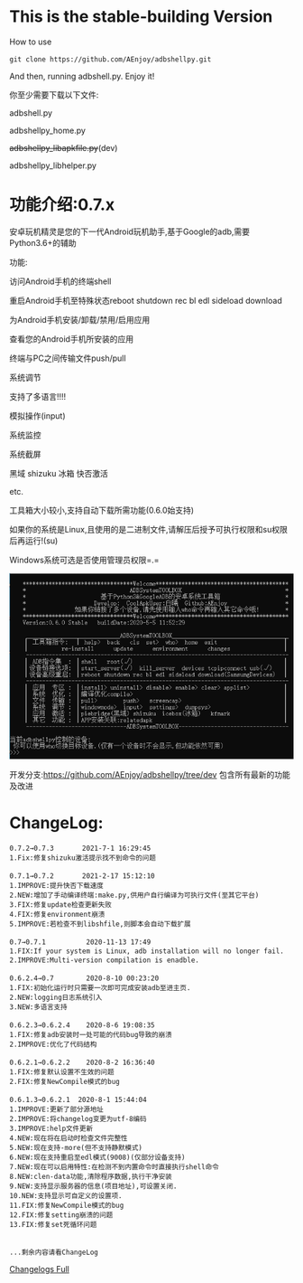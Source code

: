 # This is the stable-building Version

How to use

```
git clone https://github.com/AEnjoy/adbshellpy.git
```

And then, running adbshell.py. Enjoy it!

你至少需要下载以下文件:

adbshell.py

adbshellpy_home.py

~~adbshellpy_libapkfile.py~~(dev)

adbshellpy_libhelper.py

# 功能介绍:0.7.x

安卓玩机精灵是您的下一代Android玩机助手,基于Google的adb,需要Python3.6+的辅助

功能:

访问Android手机的终端shell

重启Android手机至特殊状态reboot shutdown rec bl edl sideload download

为Android手机安装/卸载/禁用/启用应用

查看您的Android手机所安装的应用

终端与PC之间传输文件push/pull

系统调节

支持了多语言!!!!

模拟操作(input)

系统监控

系统截屏

黑域 shizuku  冰箱  快否激活

etc.

工具箱大小较小,支持自动下载所需功能(0.6.0始支持)

如果你的系统是Linux,且使用的是二进制文件,请解压后授予可执行权限和su权限后再运行!(su)

Windows系统可选是否使用管理员权限=.=

![功能界面](des.png)

开发分支:https://github.com/AEnjoy/adbshellpy/tree/dev 包含所有最新的功能及改进

# ChangeLog:

```
0.7.2→0.7.3       2021-7-1 16:29:45
1.Fix:修复shizuku激活提示找不到命令的问题

0.7.1→0.7.2       2021-2-17 15:12:10
1.IMPROVE:提升快否下载速度
2.NEW:增加了手动编译终端:make.py,供用户自行编译为可执行文件(至其它平台)
3.FIX:修复update检查更新失败
4.FIX:修复environment崩溃
5.IMPROVE:若检查不到libshfile,则脚本会自动下载扩展

0.7→0.7.1          2020-11-13 17:49
1.FIX:If your system is Linux, adb installation will no longer fail.
2.IMPROVE:Multi-version compilation is enadble.

0.6.2.4→0.7        2020-8-10 00:23:20
1.FIX:初始化运行时只需要一次即可完成安装adb至进主页.
2.NEW:logging日志系统引入
3.NEW:多语言支持

0.6.2.3→0.6.2.4    2020-8-6 19:08:35
1.FIX:修复adb安装时一处可能的代码bug导致的崩溃
2.IMPROVE:优化了代码结构

0.6.2.1→0.6.2.2    2020-8-2 16:36:40
1.FIX:修复默认设置不生效的问题
2.FIX:修复NewCompile模式的bug

0.6.1.3→0.6.2.1  2020-8-1 15:44:04
1.IMPROVE:更新了部分源地址 
2.IMPROVE:将changelog变更为utf-8编码
3.IMPROVE:help文件更新
4.NEW:现在将在启动时检查文件完整性
5.NEW:现在支持-more(但不支持静默模式)
6.NEW:现在支持重启至edl模式(9008)(仅部分设备支持)
7.NEW:现在可以启用特性:在检测不到内置命令时直接执行shell命令
8.NEW:clen-data功能,清除程序数据,执行干净安装
9.NEW:支持显示服务器的信息(项目地址),可设置关闭.
10.NEW:支持显示可自定义的设置项.
11.FIX:修复NewCompile模式的bug
12.FIX:修复setting崩溃的问题
13.FIX:修复set死循环问题


...剩余内容请看ChangeLog

```

[Changelogs Full](Changlog)
